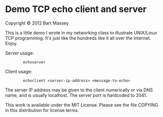 # Demo TCP echo client and server

Copyright © 2012 Bart Massey

This is a little demo I wrote in my networking class to
illustrate UNIX/Linux TCP programming. It's just like the
hundreds like it all over the Internet. Enjoy.

Server usage:

            echoserver

Client usage:

            echoclient <server-ip-address> <message-to-echo>

The server IP address may be given to the client numerically
or via DNS name, and is usually localhost. The server port
is hardcoded to 2041.

This work is available under the MIT License.  Please see
the file COPYING in this distribution for license terms.
